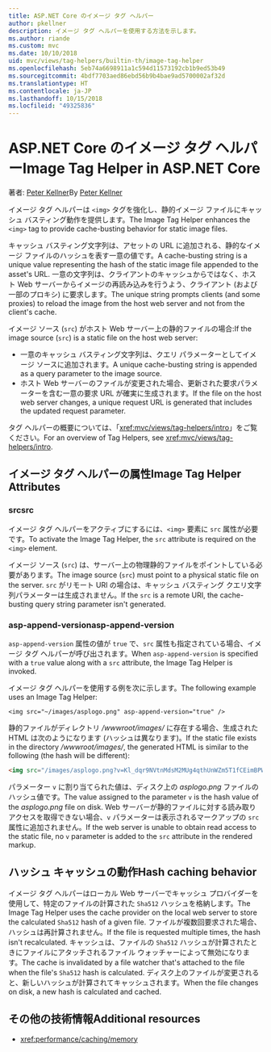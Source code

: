 ```yaml
---
title: ASP.NET Core のイメージ タグ ヘルパー
author: pkellner
description: イメージ タグ ヘルパーを使用する方法を示します。
ms.author: riande
ms.custom: mvc
ms.date: 10/10/2018
uid: mvc/views/tag-helpers/builtin-th/image-tag-helper
ms.openlocfilehash: 5eb74a6698911a1c594d11573192cb1b9ed53b49
ms.sourcegitcommit: 4bdf7703aed86ebd56b9b4bae9ad5700002af32d
ms.translationtype: HT
ms.contentlocale: ja-JP
ms.lasthandoff: 10/15/2018
ms.locfileid: "49325836"
---
```

# <a name="image-tag-helper-in-aspnet-core"></a><span data-ttu-id="cf799-103">ASP.NET Core のイメージ タグ ヘルパー</span><span class="sxs-lookup"><span data-stu-id="cf799-103">Image Tag Helper in ASP.NET Core</span></span>

<span data-ttu-id="cf799-104">著者: [Peter Kellner](http://peterkellner.net)</span><span class="sxs-lookup"><span data-stu-id="cf799-104">By [Peter Kellner](http://peterkellner.net)</span></span>

<span data-ttu-id="cf799-105">イメージ タグ ヘルパーは `<img>` タグを強化し、静的イメージ ファイルにキャッシュ バスティング動作を提供します。</span><span class="sxs-lookup"><span data-stu-id="cf799-105">The Image Tag Helper enhances the `<img>` tag to provide cache-busting behavior for static image files.</span></span>

<span data-ttu-id="cf799-106">キャッシュ バスティング文字列は、アセットの URL に追加される、静的なイメージ ファイルのハッシュを表す一意の値です。</span><span class="sxs-lookup"><span data-stu-id="cf799-106">A cache-busting string is a unique value representing the hash of the static image file appended to the asset's URL.</span></span> <span data-ttu-id="cf799-107">一意の文字列は、クライアントのキャッシュからではなく、ホスト Web サーバーからイメージの再読み込みを行うよう、クライアント (および一部のプロキシ) に要求します。</span><span class="sxs-lookup"><span data-stu-id="cf799-107">The unique string prompts clients (and some proxies) to reload the image from the host web server and not from the client's cache.</span></span>

<span data-ttu-id="cf799-108">イメージ ソース (`src`) がホスト Web サーバー上の静的ファイルの場合:</span><span class="sxs-lookup"><span data-stu-id="cf799-108">If the image source (`src`) is a static file on the host web server:</span></span>

* <span data-ttu-id="cf799-109">一意のキャッシュ バスティング文字列は、クエリ パラメーターとしてイメージ ソースに追加されます。</span><span class="sxs-lookup"><span data-stu-id="cf799-109">A unique cache-busting string is appended as a query parameter to the image source.</span></span>
* <span data-ttu-id="cf799-110">ホスト Web サーバーのファイルが変更された場合、更新された要求パラメーターを含む一意の要求 URL が確実に生成されます。</span><span class="sxs-lookup"><span data-stu-id="cf799-110">If the file on the host web server changes, a unique request URL is generated that includes the updated request parameter.</span></span>

<span data-ttu-id="cf799-111">タグ ヘルパーの概要については、「<xref:mvc/views/tag-helpers/intro>」をご覧ください。</span><span class="sxs-lookup"><span data-stu-id="cf799-111">For an overview of Tag Helpers, see <xref:mvc/views/tag-helpers/intro>.</span></span>

## <a name="image-tag-helper-attributes"></a><span data-ttu-id="cf799-112">イメージ タグ ヘルパーの属性</span><span class="sxs-lookup"><span data-stu-id="cf799-112">Image Tag Helper Attributes</span></span>

### <a name="src"></a><span data-ttu-id="cf799-113">src</span><span class="sxs-lookup"><span data-stu-id="cf799-113">src</span></span>

<span data-ttu-id="cf799-114">イメージ タグ ヘルパーをアクティブにするには、`<img>` 要素に `src` 属性が必要です。</span><span class="sxs-lookup"><span data-stu-id="cf799-114">To activate the Image Tag Helper, the `src` attribute is required on the `<img>` element.</span></span>

<span data-ttu-id="cf799-115">イメージ ソース (`src`) は、サーバー上の物理静的ファイルをポイントしている必要があります。</span><span class="sxs-lookup"><span data-stu-id="cf799-115">The image source (`src`) must point to a physical static file on the server.</span></span> <span data-ttu-id="cf799-116">`src` がリモート URI の場合は、キャッシュ バスティング クエリ文字列パラメーターは生成されません。</span><span class="sxs-lookup"><span data-stu-id="cf799-116">If the `src` is a remote URI, the cache-busting query string parameter isn't generated.</span></span>

### <a name="asp-append-version"></a><span data-ttu-id="cf799-117">asp-append-version</span><span class="sxs-lookup"><span data-stu-id="cf799-117">asp-append-version</span></span>

<span data-ttu-id="cf799-118">`asp-append-version` 属性の値が `true` で、`src` 属性も指定されている場合、イメージ タグ ヘルパーが呼び出されます。</span><span class="sxs-lookup"><span data-stu-id="cf799-118">When `asp-append-version` is specified with a `true` value along with a `src` attribute, the Image Tag Helper is invoked.</span></span>

<span data-ttu-id="cf799-119">イメージ タグ ヘルパーを使用する例を次に示します。</span><span class="sxs-lookup"><span data-stu-id="cf799-119">The following example uses an Image Tag Helper:</span></span>

```cshtml
<img src="~/images/asplogo.png" asp-append-version="true" />
```

<span data-ttu-id="cf799-120">静的ファイルがディレクトリ */wwwroot/images/* に存在する場合、生成された HTML は次のようになります (ハッシュは異なります)。</span><span class="sxs-lookup"><span data-stu-id="cf799-120">If the static file exists in the directory */wwwroot/images/*, the generated HTML is similar to the following (the hash will be different):</span></span>

```html
<img src="/images/asplogo.png?v=Kl_dqr9NVtnMdsM2MUg4qthUnWZm5T1fCEimBPWDNgM" />
```

<span data-ttu-id="cf799-121">パラメーター `v` に割り当てられた値は、ディスク上の *asplogo.png* ファイルのハッシュ値です。</span><span class="sxs-lookup"><span data-stu-id="cf799-121">The value assigned to the parameter `v` is the hash value of the *asplogo.png* file on disk.</span></span> <span data-ttu-id="cf799-122">Web サーバーが静的ファイルに対する読み取りアクセスを取得できない場合、`v` パラメーターは表示されるマークアップの `src` 属性に追加されません。</span><span class="sxs-lookup"><span data-stu-id="cf799-122">If the web server is unable to obtain read access to the static file, no `v` parameter is added to the `src` attribute in the rendered markup.</span></span>

## <a name="hash-caching-behavior"></a><span data-ttu-id="cf799-123">ハッシュ キャッシュの動作</span><span class="sxs-lookup"><span data-stu-id="cf799-123">Hash caching behavior</span></span>

<span data-ttu-id="cf799-124">イメージ タグ ヘルパーはローカル Web サーバーでキャッシュ プロバイダーを使用して、特定のファイルの計算された `Sha512` ハッシュを格納します。</span><span class="sxs-lookup"><span data-stu-id="cf799-124">The Image Tag Helper uses the cache provider on the local web server to store the calculated `Sha512` hash of a given file.</span></span> <span data-ttu-id="cf799-125">ファイルが複数回要求された場合、ハッシュは再計算されません。</span><span class="sxs-lookup"><span data-stu-id="cf799-125">If the file is requested multiple times, the hash isn't recalculated.</span></span> <span data-ttu-id="cf799-126">キャッシュは、ファイルの `Sha512` ハッシュが計算されたときにファイルにアタッチされるファイル ウォッチャーによって無効になります。</span><span class="sxs-lookup"><span data-stu-id="cf799-126">The cache is invalidated by a file watcher that's attached to the file when the file's `Sha512` hash is calculated.</span></span> <span data-ttu-id="cf799-127">ディスク上のファイルが変更されると、新しいハッシュが計算されてキャッシュされます。</span><span class="sxs-lookup"><span data-stu-id="cf799-127">When the file changes on disk, a new hash is calculated and cached.</span></span>

## <a name="additional-resources"></a><span data-ttu-id="cf799-128">その他の技術情報</span><span class="sxs-lookup"><span data-stu-id="cf799-128">Additional resources</span></span>

* <xref:performance/caching/memory>
